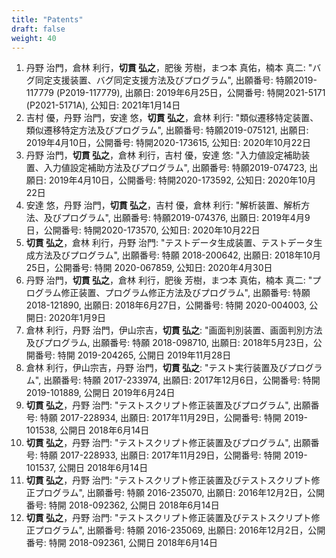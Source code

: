 ```yaml
---
title: "Patents"
draft: false
weight: 40
---
```


1. 丹野 治門，倉林 利行，**切貫 弘之**，肥後 芳樹，まつ本 真佑，楠本 真二: "バグ同定支援装置、バグ同定支援方法及びプログラム", 出願番号: 特願2019-117779 (P2019-117779), 出願日: 2019年6月25日，公開番号: 特開2021-5171 (P2021-5171A), 公知日: 2021年1月14日
1. 吉村 優，丹野 治門，安達 悠，**切貫 弘之**，倉林 利行: "類似遷移特定装置、類似遷移特定方法及びプログラム", 出願番号: 特願2019-075121, 出願日: 2019年4月10日，公開番号: 特開2020-173615, 公知日: 2020年10月22日
1. 丹野 治門，**切貫 弘之**，倉林 利行，吉村 優，安達 悠: "入力値設定補助装置、入力値設定補助方法及びプログラム", 出願番号: 特願2019-074723, 出願日: 2019年4月10日，公開番号: 特開2020-173592, 公知日: 2020年10月22日
1. 安達 悠，丹野 治門，**切貫 弘之**，吉村 優，倉林 利行: "解析装置、解析方法、及びプログラム", 出願番号: 特願2019-074376, 出願日: 2019年4月9日，公開番号: 特開2020-173570, 公知日: 2020年10月22日
1. **切貫 弘之**，倉林 利行，丹野 治門: "テストデータ生成装置、テストデータ生成方法及びプログラム", 出願番号: 特願 2018-200642, 出願日: 2018年10月25日，公開番号: 特開 2020-067859, 公知日: 2020年4月30日
1. 丹野 治門，**切貫 弘之**，倉林 利行，肥後 芳樹，まつ本 真佑，楠本 真二: "プログラム修正装置、プログラム修正方法及びプログラム", 出願番号: 特願 2018-121890, 出願日: 2018年6月27日，公開番号: 特開 2020-004003, 公開日: 2020年1月9日
1. 倉林 利行，丹野 治門，伊山宗吉，**切貫 弘之**: "画面判別装置、画面判別方法及びプログラム, 出願番号: 特願 2018-098710, 出願日: 2018年5月23日，公開番号: 特開 2019-204265, 公開日 2019年11月28日
1. 倉林 利行，伊山宗吉，丹野 治門，**切貫 弘之**: "テスト実行装置及びプログラム", 出願番号: 特願 2017-233974, 出願日: 2017年12月6日，公開番号: 特開 2019-101889, 公開日 2019年6月24日
1. **切貫 弘之**，丹野 治門: "テストスクリプト修正装置及びプログラム", 出願番号: 特願 2017-228934, 出願日: 2017年11月29日，公開番号: 特開 2019-101538, 公開日 2018年6月14日
1. **切貫 弘之**，丹野 治門: "テストスクリプト修正装置及びプログラム", 出願番号: 特願 2017-228933, 出願日: 2017年11月29日，公開番号: 特開 2019-101537, 公開日 2018年6月14日
1. **切貫 弘之**，丹野 治門: "テストスクリプト修正装置及びテストスクリプト修正プログラム", 出願番号: 特願 2016-235070, 出願日: 2016年12月2日，公開番号: 特開 2018-092362, 公開日 2018年6月14日
1. **切貫 弘之**，丹野 治門: "テストスクリプト修正装置及びテストスクリプト修正プログラム", 出願番号: 特願 2016-235069, 出願日: 2016年12月2日，公開番号: 特開 2018-092361, 公開日 2018年6月14日